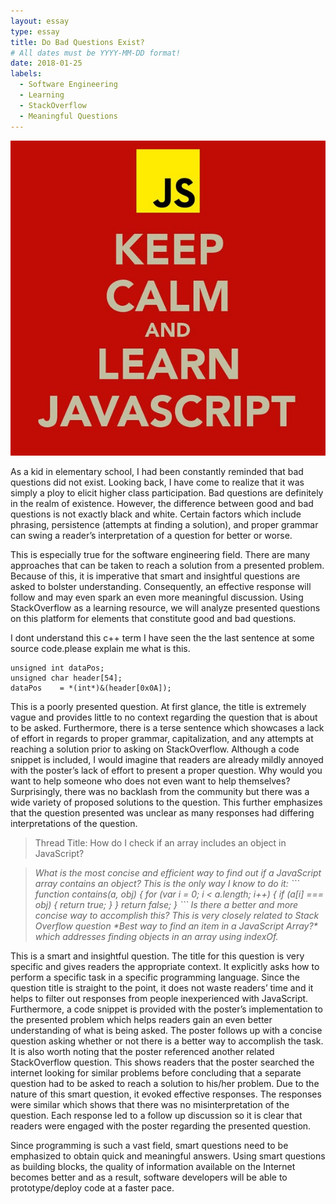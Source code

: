 ```yaml
---
layout: essay
type: essay
title: Do Bad Questions Exist?
# All dates must be YYYY-MM-DD format!
date: 2018-01-25
labels:
  - Software Engineering
  - Learning
  - StackOverflow
  - Meaningful Questions
---
```


<img class="ui small left square floated image" src="../images/keep-calm-and-learn-javascript.jpg">

As a kid in elementary school, I had been constantly reminded that bad questions did not exist. Looking back, I have come to realize that it was simply a ploy to elicit higher class participation. Bad questions are definitely in the realm of existence. However, the difference between good and bad questions is not exactly black and white. Certain factors which include phrasing, persistence (attempts at finding a solution), and proper grammar can swing a reader’s interpretation of a question for better or worse.

This is especially true for the software engineering field. There are many approaches that can be taken to reach a solution from a presented problem. Because of this, it is imperative that smart and insightful questions are asked to bolster understanding. Consequently, an effective response will follow and may even spark an even more meaningful discussion. Using StackOverflow as a learning resource, we will analyze presented questions on this platform for elements that constitute good and bad questions.

  I dont understand this c++ term
  I have seen the the last sentence at some source code.please explain me what is this.
  ```
  unsigned int dataPos;
  unsigned char header[54];
  dataPos    = *(int*)&(header[0x0A]);
  ```
This is a poorly presented question. At first glance, the title is extremely vague and provides little to no context regarding the question that is about to be asked. Furthermore, there is a terse sentence which showcases a lack of effort in regards to proper grammar, capitalization, and any attempts at reaching a solution prior to asking on StackOverflow. Although a code snippet is included, I would imagine that readers are already mildly annoyed with the poster’s lack of effort to present a proper question. Why would you want to help someone who does not even want to help themselves? Surprisingly, there was no backlash from the community but there was a wide variety of proposed solutions to the question. This further emphasizes that the question presented was unclear as many responses had differing interpretations of the question.

<blockquote> Thread Title: How do I check if an array includes an object in JavaScript? </blockquote>
<blockquote> <i>What is the most concise and efficient way to find out if a JavaScript array contains an object?
This is the only way I know to do it:
```
function contains(a, obj) {
  for (var i = 0; i < a.length; i++) {
      if (a[i] === obj) {
          return true;
      }
  }
  return false;
}
```
Is there a better and more concise way to accomplish this?
This is very closely related to Stack Overflow question *Best way to find an item in a JavaScript Array?* which addresses finding objects in an array using indexOf. </i>
</blockquote>

This is a smart and insightful question. The title for this question is very specific and gives readers the appropriate context. It explicitly asks how to perform a specific task in a specific programming language. Since the question title is straight to the point, it does not waste readers’ time and it helps to filter out responses from people inexperienced with JavaScript. Furthermore, a code snippet is provided with the poster’s implementation to the presented problem which helps readers gain an even better understanding of what is being asked. The poster follows up with a concise question asking whether or not there is a better way to accomplish the task. It is also worth noting that the poster referenced another related StackOverflow question. This shows readers that the poster searched the internet looking for similar problems before concluding that a separate question had to be asked to reach a solution to his/her problem. Due to the nature of this smart question, it evoked effective responses. The responses were similar which shows that there was no misinterpretation of the question. Each response led to a follow up discussion so it is clear that readers were engaged with the poster regarding the presented question.

Since programming is such a vast field, smart questions need to be emphasized to obtain quick and meaningful answers. Using smart questions as building blocks, the quality of information available on the Internet becomes better and as a result, software developers will be able to prototype/deploy code at a faster pace.
